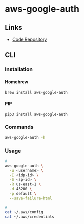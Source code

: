 # aws-google-auth

## Links

- [Code Repository](https://github.com/cevoaustralia/aws-google-auth)

## CLI

### Installation

#### Homebrew

```sh
brew install aws-google-auth
```

#### PIP

```sh
pip3 install aws-google-auth
```

### Commands

```sh
aws-google-auth -h
```

### Usage

```sh
#
aws-google-auth \
  -u <username> \
  -I <idp-id> \
  -S <sp-id> \
  -R us-east-1 \
  -d 43200 \
  -p default \
  --save-failure-html

#
cat ~/.aws/config
cat ~/.aws/credentials
```
